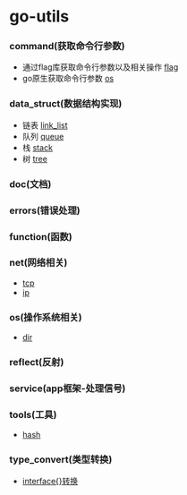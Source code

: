 # go-utils

### command(获取命令行参数)

- 通过flag库获取命令行参数以及相关操作 [flag](./command/flag/)
- go原生获取命令行参数 [os](./command/os)

### data_struct(数据结构实现)

- 链表 [link_list](./data_struct/link_list)
- 队列 [queue](./data_struct/link_list)
- 栈 [stack](./data_struct/stack)
- 树 [tree](./data_struct/tree)

### doc(文档)

### errors(错误处理)

### function(函数)

### net(网络相关)

- [tcp](./net/tcp)
- [ip](./net/ip)

### os(操作系统相关)

- [dir](./os/dir)

### reflect(反射)

### service(app框架-处理信号)

### tools(工具)

- [hash](./tools/hash)

### type_convert(类型转换)

- [interface{}转换](./type_convert/interface%7B%7D)

